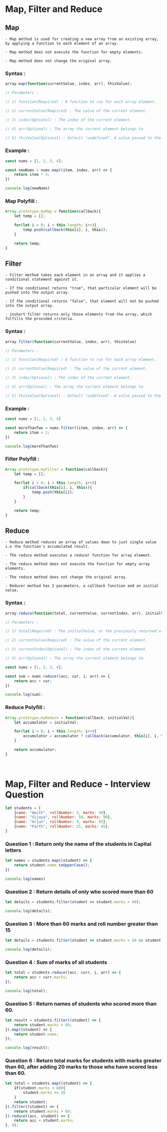 # Map, Filter and Reduce

## Map

    - Map method is used for creating a new array from an existing array, by applying a Function to each element of an array.

    - Map method does not execute the function for empty elements.

    - Map method does not change the original array.

### Syntax : 
```javascript
array.map(function(currentValue, index, arr), thisValue);

// Parameters : 

// 1) function(Required) : A function to run for each array element.

// 2) currentValue(Required) : The value of the current element.

// 3) index(Optional) : The index of the current element.

// 4) arr(Optional) : The array the current element belongs to.

// 5) thisValue(Optional) : Default "undefined". A value passed to the function to be used as its this value.
```

### Example : 
```javascript
const nums = [1, 2, 3, 4];

const newNums = nums.map((item, index, arr) => {
    return item * 3;
})

console.log(newNums)
```

### Map Polyfill : 
```javascript
Array.prototype.myMap = function(callback){
    let temp = [];

    for(let i = 0; i < this.length; i++){
        temp.push(callback(this[i], i, this));
    }

    return temp;
}
```

## Filter

    - Filter method takes each element in an array and it applies a conditional statement against it. 
    
    - If the conditional returns "true", that particular element will be pushed into the output array.

    - If the conditional returns "false", that element will not be pushed into the output array.

    - inshort filter returns only those elements from the array, which fulfills the provided criteria.

### Syntax : 
```javascript
array.filter(function(currentValue, index, arr), thisValue)

// Parameters : 

// 1) function(Required) : A function to run for each array element.

// 2) currentValue(Required) : The value of the current element.

// 3) index(Optional) : The index of the current element.

// 4) arr(Optional) : The array the current element belongs to.

// 5) thisValue(Optional) : Default "undefined". A value passed to the function as its this value.
```

### Example : 
```javascript
const nums = [1, 2, 3, 4]

const moreThanTwo = nums.filter((item, index, arr) => {
    return item > 2;
})

console.log(moreThanTwo)
```

### Filter Polyfill : 
```javascript
Array.prototype.myFilter = function(callback){
    let temp = [];

    for(let i = 0; i < this.length; i++){
        if(callback(this[i], i, this)){
            temp.push(this[i]);
        }
    }

    return temp;
}
```

## Reduce

    - Reduce method reduces an array of values down to just single value i.e the function's accumulated result.

    - The reduce method executes a reducer function for array element.

    - The reduce method does not execute the function for empty array elements.

    - The reduce method does not change the original array.

    - Reducer method has 2 parameters, a callback function and an initial value.

### Syntax : 
```javascript
array.reduce(function(total, currentValue, currentIndex, arr), initialValue);

// Parameters : 

// 1) total(Required) : The initialValue, or the previously returned value of the function. 

// 2) currentValue(Required) : The value of the current element.

// 3) currentIndex(Optional) : The index of the current element.

// 4) arr(Optional) : The array the current element belongs to.
```

```javascript
const nums = [1, 2, 3, 4];

const sum = nums.reduce((acc, cur, i, arr) => {
    return acc + cur;
})

console.log(sum);
```

### Reduce Polyfill : 
```javascript
Array.prototype.myReduce = function(callback, initialVal){
    let accumulator = initialVal;

    for(let i = 0; i < this.length; i++){
        accumulator = accumulator ? callback(accumulator, this[i], i, this) : this[i]
    }

    return accumulator;
}
```
<br >

# Map, Filter and Reduce - Interview Question

```javascript
let students = [
    {name: "Amith", rollNumber: 5, marks: 40},
    {name: "Vijaya", rollNumber: 50, marks: 90},
    {name: "Arjun", rollNumber: 9, marks: 95},
    {name: "Parth", rollNumber: 25, marks: 45},
]
```

### Question 1 : Return only the name of the students in Capital letters
```javascript
let names = students.map((student) => {
    return student.name.toUpperCase();
})

console.log(names)
```

### Question 2 : Return details of only who scored more than 60
```javascript
let details = students.filter(student => student.marks > 60);

console.log(details);
```

### Question 3 : More than 60 marks and roll number greater than 15
```javascript
let details = students.filter(student => student.marks > 60 && student.rollNumber > 15);

console.log(details);
```

### Question 4 : Sum of marks of all students
```javascript
let total = students.reduce((acc, curr, i, arr) => {
    return acc + curr.marks;
});

console.log(total);
```

### Question 5 : Return names of students who scored more than 60.
```javascript
let result = students.filter((student) => {
    return student.marks > 60;
}).map((student) => {
    return student.name;
});

console.log(result);
```

### Question 6 : Return total marks for students with marks greater than 60, after adding 20 marks to those who have scored less than 60.
```javascript
let total = students.map((student) => {
    if(student.marks < 60){
        student.marks += 20
    }
    return student;
}).filter((student) => {
    return student.marks > 60;
}).reduce((acc, student) => {
    return acc + student.marks;
}, 0);
```
